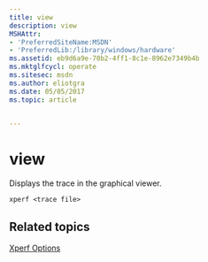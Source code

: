 ```yaml
---
title: view
description: view
MSHAttr:
- 'PreferredSiteName:MSDN'
- 'PreferredLib:/library/windows/hardware'
ms.assetid: eb9d6a9e-70b2-4ff1-8c1e-8962e7349b4b
ms.mktglfcycl: operate
ms.sitesec: msdn
ms.author: eliotgra
ms.date: 05/05/2017
ms.topic: article


---
```


# view


Displays the trace in the graphical viewer.

```
xperf <trace file>
```

## Related topics


[Xperf Options](xperf-options.md)

 

 







